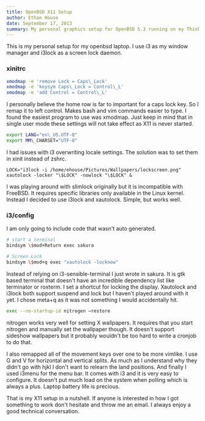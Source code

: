 ```yaml
---
title: OpenBSD X11 Setup
author: Ethan House
date: September 17, 2013
summary: My personal graphics setup for OpenBSD 5.3 running on my Thinkpad x230. All of this can also be found on my [Github](https&#58;//github.com/ehouse/dotfiles).
---
```


This is my personal setup for my openbsd laptop. I use i3 as my window manager
and i3lock as a screen lock daemon.

### xinitrc

``` bash
xmodmap -e 'remove Lock = Caps\_Lock'
xmodmap -e 'keysym Caps\_Lock = Control\_L'
xmodmap -e 'add Control = Control\_L'
```

I personally believe the home row is far to important for a caps lock
key. So I remap it to left control. Makes bash and vim commands easier
to type. I found the easiest program to use was xmodmap. Just keep in
mind that in single user mode these settings will not take effect as X11
is never started.

``` bash
export LANG="en\_US.UTF-8"
export MM\_CHARSET="UTF-8"
```

I had issues with i3 overwriting locale settings. The solution was to
set them in xinit instead of zshrc.

```
LOCK="i3lock -i /home/ehouse/Pictures/Wallpapers/lockscreen.png"
xautolock -locker "\$LOCK" -nowlock "\$LOCK" &
```

I was playing around with slimlock originally but it is incompatible
with FreeBSD. It requires specific libraries only available in the Linux
kernel. Instead I decided to use i3lock and xautolock. Simple, but works
well.

### i3/config

I am only going to include code that wasn't auto generated.

``` bash
# start a terminal
bindsym \$mod+Return exec sakura

# Screen Lock
bindsym \$mod+q exec "xautolock -locknow"
```

Instead of relying on i3-sensible-terminal I just wrote in sakura. It is
gtk based terminal that doesn't have an incredible dependency list like
terminator or roxterm. I set a shortcut for locking the display.
Xautolock and i3lock both support suspend and lock but I haven't played
around with it yet. I chose meta+q as it was not something I would
accidentally hit.

``` bash
exec --no-startup-id nitrogen –restore
```

nitrogen works very well for setting X wallpapers. It requires that you
start nitrogen and manually set the wallpaper though. It doesn't support
sideshow wallpapers but it probably wouldn't be too hard to write a
cronjob to do that.

I also remapped all of the movement keys over one to be more vimlike. I
use G and V for horizontal and vertical splits. As much as I understand
why they didn't go with hjkl I don't want to relearn the land positions.
And finally I used i3menu for the menu bar. It comes with i3 and it is
very easy to configure. It doesn't put much load on the system when
polling which is always a plus. Laptop battery life is precious.

That is my X11 setup in a nutshell. If anyone is interested in how I got
something to work don't hesitate and throw me an email. I always enjoy a
good technical conversation.
